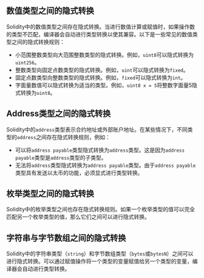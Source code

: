 ﻿## 数值类型之间的隐式转换

Solidity中的数值类型之间存在隐式转换。当进行数值计算或赋值时，如果操作数的类型不匹配，编译器会自动进行类型转换以使其兼容。以下是一些常见的数值类型之间的隐式转换规则：

- 小范围整数类型向大范围整数类型的隐式转换。例如，`uint8`可以隐式转换为`uint256`。
- 整数类型向固定点数类型的隐式转换。例如，`uint`可以隐式转换为`fixed`。
- 固定点数类型向整数类型的隐式转换。例如，`fixed`可以隐式转换为`int`。
- 字面量数值可以隐式转换为适当的类型。例如，`uint8 x = 5`将整数字面量5隐式转换为`uint8`。

## Address类型之间的隐式转换

Solidity中的`address`类型表示合约地址或外部账户地址。在某些情况下，不同类型的`address`之间存在隐式转换规则，例如：

- 可以将`address payable`类型隐式转换为`address`类型。这是因为`address payable`类型是`address`类型的子类型。
- 无法将`address`类型隐式转换为`address payable`类型。由于`address payable`类型具有发送以太币的功能，必须显式进行类型转换。

## 枚举类型之间的隐式转换

Solidity中的枚举类型之间也存在隐式转换规则。如果一个枚举类型的值可以完全匹配另一个枚举类型的值，那么它们之间可以进行隐式转换。

## 字符串与字节数组之间的隐式转换

Solidity中的字符串类型（`string`）和字节数组类型（`bytes`或`bytesN`）之间可以进行隐式转换。可以通过赋值操作将一个类型的变量赋值给另一个类型的变量，编译器会自动进行类型转换。
